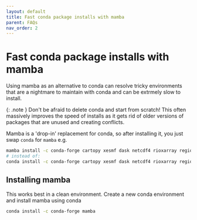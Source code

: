 ```yaml
---
layout: default
title: Fast conda package installs with mamba
parent: FAQs
nav_order: 2
---
```


# Fast conda package installs with mamba

Using mamba as an alternative to conda can resolve tricky environments that are a nightmare to maintain with conda and can be extrmely slow to install.

{: .note }
Don't be afraid to delete conda and start from scratch!
This often massively improves the speed of installs as it gets rid of older versions of packages that are unused and creating conflicts.

Mamba is a 'drop-in' replacement for conda, so after installing it, you just swap `conda` for `mamba` e.g.
```bash
mamba install -c conda-forge cartopy xesmf dask netcdf4 rioxarray regionmask
# instead of:
conda install -c conda-forge cartopy xesmf dask netcdf4 rioxarray regionmask
```

## Installing mamba
This works best in a clean environment. Create a new conda environment and install mamba using conda
```bash
conda install -c conda-forge mamba
```
